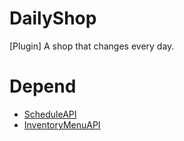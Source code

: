 # DailyShop
[Plugin] A shop that changes every day.

# Depend

* [ScheduleAPI](https://github.com/SKHPMMPPlugins/ScheduleAPI)
* [InventoryMenuAPI](https://github.com/alvin0319/InventoryMenuAPI)
